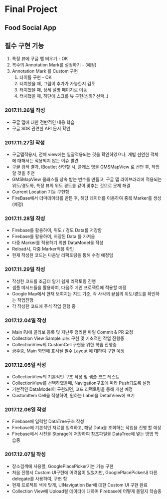 # Final Project
## Food Social App
## 필수 구현 기능
1. 특정 뷰에 구글 맵 띄우기 - OK
2. 복수의 Annotation Mark를 설정하기 - (예정)
3. Annotation Mark 를 Custom 구현
	1) 타이틀 구현 - OK
	2) 터치했을 때, 그림이 추가가 가능한지 검토
	3) 터치했을 때, 상세 설명 페이지로 이동
	4) 터치했을 때, 하단에 스크롤 뷰 구현(심화? 선택..)

### 2017.11.26일 작성
* 구글 맵에 대한 전반적인 내용 학습
* 구글 SDK 관련한 API 문서 확인


### 2017.11.27일 작성
* 구글맵적용시, 전체 view에는 일괄적용되는 것을 확인하였으나, 개별 선언한 객체에 대해서는 적용되지 않는 이슈 발견
* 구글 검색 결과, IBoutlet 선언할 시, 클래스 명을 GMSMapView 로 선언 후, 작업할 것을 추천
* GMSMapView 클래스를 상속 받는 변수를 만들고, 구글 맵 라이브러리에 적용되는 위도/경도와, 특정 뷰의 위도 경도를 같이 맞추는 것으로 문제 해결
* Current Location 기능 구현함
* FireBase에서 더미데이터를 만든 후, 해당 데이터를 이용하여 중복 Marker를 생성(예정)

### 2017.11.28일 작성
* Firebase를 활용하여, 위도 / 경도 Data를 저장함
* Firebase를 활용하여, 저장된 Data 를 가져옴
* 다중 Marker를 적용하기 위한 DataModel을 작성
* Reload시, 다중 Marker적용 확인
* 현재 작성된 코드는 다음날 리팩토링을 통해 수정 예정임


### 2017.11.29일 작성
* 작성한 코드를 조금더 알기 쉽게 리팩토링 진행
* 샘플 메서드들을 활용하여, 다음주 메인 프로젝트에 적용할 예정
* Google Map에서 현재 보여지는 지도 기준, 각 사각의 끝점의 위도/경도를 확인하는 작업진행
* 각 작성한 코드에 주석 작업 진행 중

### 2017.12.04일 작성
* Main PJ에 콜라보 등록 및 지난주 정리한 파일 Commit & PR 요청
* Collection View Sample 코드 구현 및 기초적인 작업 진행중
* CollectionView의 CustomCell 구현을 위한 학습 진행중
* 금주중, Main 화면에 표시될 필수 Layout 에 대하여 구현 예정

### 2017.12.05일 작성
* CollectionView의 기본적인 구조 작성 및 샘플 코드 테스트
* CollectionView를 선택하였을때, Navigation구조에 따라 Push되도록 설정
* 기본적인 DataModel이 구현되면, 코드 리팩토링을 통해 개선 예정
* CustomItem Cell을 작성하여, 원하는 Label을 DetailView에 표기

### 2017.12.06일 작성
* Firebase에 입력할 DataTree구조 작성
* Firebase에 기본적인 자료를 입력하고, 해당 Data를 조회하는 작업을 진행 할 예정
* Firebase에서 사진을 Storage에 저장하여 참조파일을 DataTree에 넣는 방법 학습중


### 2017.12.07일 작성
* 장소검색에 사용할, GooglePlacePicker기본 기능 구현
* 처음 진행시 Custom UI구현에 어려움이 있었지만, GooglePlacePicker내 다른 delegate를 사용하여, 구현 함
* 현재 프로젝트 색에 맞게, UINavigation Bar에 대한 Custom UI 구현 완료
* Collection View에 Upload될 데이터에 대하여 Firebase에 어떻게 올릴지 학슴중